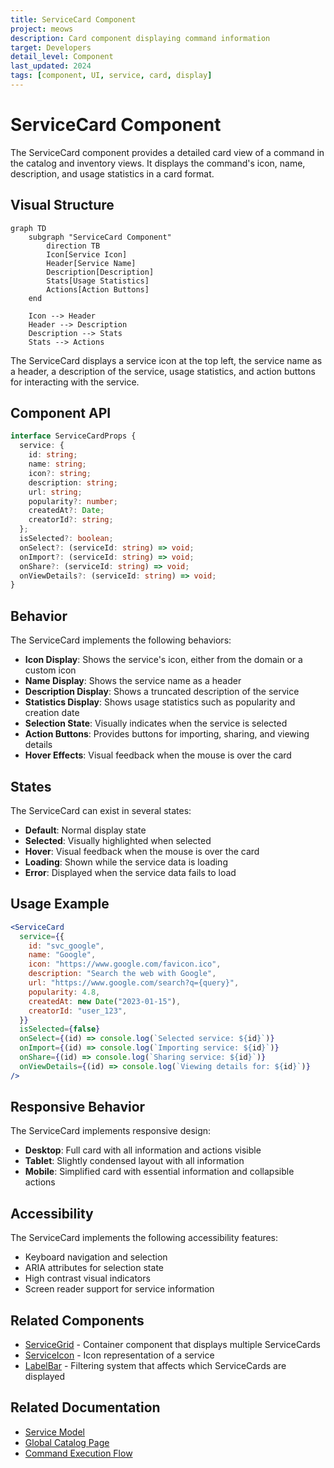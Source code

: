 ```yaml
---
title: ServiceCard Component
project: meows
description: Card component displaying command information
target: Developers
detail_level: Component
last_updated: 2024
tags: [component, UI, service, card, display]
---
```


# ServiceCard Component

The ServiceCard component provides a detailed card view of a command in the catalog and inventory views. It displays the command's icon, name, description, and usage statistics in a card format.

## Visual Structure

```mermaid
graph TD
    subgraph "ServiceCard Component"
        direction TB
        Icon[Service Icon]
        Header[Service Name]
        Description[Description]
        Stats[Usage Statistics]
        Actions[Action Buttons]
    end

    Icon --> Header
    Header --> Description
    Description --> Stats
    Stats --> Actions
```

The ServiceCard displays a service icon at the top left, the service name as a header, a description of the service, usage statistics, and action buttons for interacting with the service.

## Component API

```typescript
interface ServiceCardProps {
  service: {
    id: string;
    name: string;
    icon?: string;
    description: string;
    url: string;
    popularity?: number;
    createdAt?: Date;
    creatorId?: string;
  };
  isSelected?: boolean;
  onSelect?: (serviceId: string) => void;
  onImport?: (serviceId: string) => void;
  onShare?: (serviceId: string) => void;
  onViewDetails?: (serviceId: string) => void;
}
```

## Behavior

The ServiceCard implements the following behaviors:

- **Icon Display**: Shows the service's icon, either from the domain or a custom icon
- **Name Display**: Shows the service name as a header
- **Description Display**: Shows a truncated description of the service
- **Statistics Display**: Shows usage statistics such as popularity and creation date
- **Selection State**: Visually indicates when the service is selected
- **Action Buttons**: Provides buttons for importing, sharing, and viewing details
- **Hover Effects**: Visual feedback when the mouse is over the card

## States

The ServiceCard can exist in several states:

- **Default**: Normal display state
- **Selected**: Visually highlighted when selected
- **Hover**: Visual feedback when the mouse is over the card
- **Loading**: Shown while the service data is loading
- **Error**: Displayed when the service data fails to load

## Usage Example

```jsx
<ServiceCard
  service={{
    id: "svc_google",
    name: "Google",
    icon: "https://www.google.com/favicon.ico",
    description: "Search the web with Google",
    url: "https://www.google.com/search?q={query}",
    popularity: 4.8,
    createdAt: new Date("2023-01-15"),
    creatorId: "user_123",
  }}
  isSelected={false}
  onSelect={(id) => console.log(`Selected service: ${id}`)}
  onImport={(id) => console.log(`Importing service: ${id}`)}
  onShare={(id) => console.log(`Sharing service: ${id}`)}
  onViewDetails={(id) => console.log(`Viewing details for: ${id}`)}
/>
```

## Responsive Behavior

The ServiceCard implements responsive design:

- **Desktop**: Full card with all information and actions visible
- **Tablet**: Slightly condensed layout with all information
- **Mobile**: Simplified card with essential information and collapsible actions

## Accessibility

The ServiceCard implements the following accessibility features:

- Keyboard navigation and selection
- ARIA attributes for selection state
- High contrast visual indicators
- Screen reader support for service information

## Related Components

- [ServiceGrid](ServiceGrid.md) - Container component that displays multiple ServiceCards
- [ServiceIcon](ServiceIcon.md) - Icon representation of a service
- [LabelBar](LabelBar.md) - Filtering system that affects which ServiceCards are displayed

## Related Documentation

- [Service Model](../models/service.md)
- [Global Catalog Page](../pages/global-catalog.md)
- [Command Execution Flow](../flows/command-execution.md)
